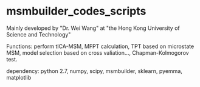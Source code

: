 # msmbuilder_codes_scripts
Mainly developed by "Dr. Wei Wang" at "the Hong Kong University of Science and Technology"

Functions: perform tICA-MSM, MFPT calculation, TPT based on microstate MSM, model selection based on cross valiation..., Chapman-Kolmogorov test.

dependency: python 2.7, numpy, scipy, msmbuilder, sklearn, pyemma, matplotlib
